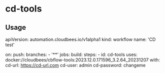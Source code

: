 # cd-tools
## Usage

apiVersion: automation.cloudbees.io/v1alpha1
kind: workflow
name: 'CD test'


on:
  push:
    branches:
      - '**'
jobs:
  build:
    steps:
    - id: cd-tools
        uses: docker://cloudbees/cbflow-tools:2023.12.0.171596_3.2.64_20231207
        with:
            cd-url: https://cd-url.com
            cd-user: admin
            cd-password: changeme
            
